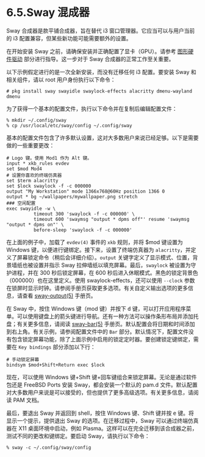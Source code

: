 # 6.5.Sway 混成器

Sway 合成器是款平铺合成器，旨在替代 i3 窗口管理器。它应当可以与用户当前的 i3 配置兼容，但某些新功能可能需要额外的设置。

在开始安装 Sway 之前，请确保安装并正确配置了显卡（GPU）。请参考 [图形硬件驱动](https://docs.freebsd.org/en/books/handbook/x11/#x-graphic-card-drivers) 部分进行指导。这一步对于 Sway 合成器的正常工作至关重要。

以下示例假定进行的是一次全新安装，而没有迁移任何 i3 配置。要安装 Sway 和相关组件，请以 root 用户身份执行以下命令：

```
# pkg install sway swayidle swaylock-effects alacritty dmenu-wayland dmenu
```

为了获得一个基本的配置文件，执行以下命令并在复制后编辑配置文件：

```
% mkdir ~/.config/sway
% cp /usr/local/etc/sway/config ~/.config/sway
```

基本的配置文件包含了许多默认设置，这对大多数用户来说已经足够。以下是需要做的一些重要更改：

```
# Logo 键。使用 Mod1 作为 Alt 键。
input * xkb_rules evdev
set $mod Mod4
# 设置你喜欢的终端仿真器
set $term alacritty
set $lock swaylock -f -c 000000
output "My Workstation" mode 1366x768@60Hz position 1366 0
output * bg ~/wallpapers/mywallpaper.png stretch
### 空闲配置
exec swayidle -w \
          timeout 300 'swaylock -f -c 000000' \
          timeout 600 'swaymsg "output * dpms off"' resume 'swaymsg "output * dpms on"' \
          before-sleep 'swaylock -f -c 000000'
```

在上面的例子中，加载了 `evdev(4)` 事件的 `xkb` 规则，并将 \$mod 键设置为 Windows 键，以便进行键绑定。接下来，设置了终端仿真器为 `alacritty`，并定义了屏幕锁定命令（稍后会详细介绍）。`output` 关键字定义了显示模式、位置，背景墙纸也被设置并指示 Sway 拉伸墙纸以填充屏幕。最后，`swaylock` 被设置为守护进程，并在 300 秒后锁定屏幕，在 600 秒后进入休眠模式。黑色的锁定背景色（000000）也在这里定义。使用 swaylock-effects，还可以使用 `--clock` 参数在锁屏时显示时钟。请参阅手册页获取更多选项。有关自定义输出选项的更多信息，请查看 [sway-output(5)](https://man.freebsd.org/cgi/man.cgi?query=sway-output&sektion=5&format=html) 手册页。

在 Sway 中，按住 Windows 键（mod 键）并按下 <kbd>d</kbd> 键，可以打开应用程序菜单。可以使用键盘上的箭头键进行导航。还有一种方法可以操作条形布局并添加托盘；有关更多信息，请阅读 [sway-bar(5)](https://man.freebsd.org/cgi/man.cgi?query=sway-bar&sektion=5&format=html) 手册页。默认配置会将日期和时间添加到右上角。有关示例，请参阅配置文件中的 `Bar` 部分。默认情况下，配置文件没有包含锁定屏幕功能，除了上面示例中启用的锁定定时器。要创建锁定键绑定，需要在 `Key bindings` 部分添加以下行：

```
# 手动锁定屏幕
bindsym $mod+Shift+Return exec $lock
```

现在，可以使用 Windows 键+Shift 键+回车键组合来锁定屏幕。无论是通过软件包还是 FreeBSD Ports  安装 Sway，都会安装一个默认的 pam.d 文件。默认配置对大多数用户来说是可以接受的，但也提供了更多高级选项。有关更多信息，请阅读 PAM 文档。

最后，要退出 Sway 并返回到 shell，按住 Windows 键、Shift 键并按 <kbd>e</kbd> 键。将显示一个提示，提供退出 Sway 的选项。在迁移过程中，Sway 可以通过终端仿真器在 X11 桌面环境中启动，例如 Plasma。这样可以在完全迁移到该合成器之前，测试不同的更改和键绑定。要启动 Sway，请执行以下命令：

```
% sway -c ~/.config/sway/config
```

